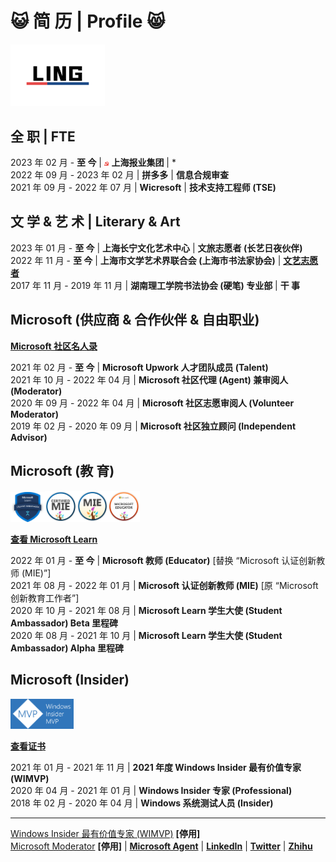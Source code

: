 # :smiley_cat: 简 历 | Profile :smile_cat:

<img src="https://github.com/Lingggao/Lingggao/blob/master/LINGLOGO.png?raw=true" width = "30%" />

## 全 职 | FTE

2023 年 02 月 - **至 今** | <img src="https://github.com/Lingggao/Lingggao/blob/master/CCP.png?raw=true" width = "1.5%" /> **上海报业集团** | \*  
2022 年 09 月 - 2023 年 02 月 | **拼多多** | **信息合规审查**  
2021 年 09 月 - 2022 年 07 月 | **Wicresoft** | **技术支持工程师 (TSE)**

## 文 学 & 艺 术 | Literary & Art

2023 年 01 月 - **至 今** | **上海长宁文化艺术中心** | **文旅志愿者 (长艺日夜伙伴)**  
2022 年 11 月 - **至 今** | **上海市文学艺术界联合会 (上海市书法家协会)** | [**文艺志愿者**](http://www.wyzyz.org/)  
2017 年 11 月 - 2019 年 11 月 | **湖南理工学院书法协会 (硬笔) 专业部** | **干 事**

## Microsoft (供应商 & 合作伙伴 & 自由职业)

[**Microsoft 社区名人录**](https://answers.microsoft.com/zh-hans/page/faq#faqWhosWho)

2021 年 02 月 - **至 今** | **Microsoft Upwork 人才团队成员 (Talent)**  
2021 年 10 月 - 2022 年 04 月 | **Microsoft 社区代理 (Agent) 兼审阅人 (Moderator)**  
2020 年 09 月 - 2022 年 04 月 | **Microsoft 社区志愿审阅人 (Volunteer Moderator)**  
2019 年 02 月 - 2020 年 09 月 | **Microsoft 社区独立顾问 (Independent Advisor)**

## Microsoft (教 育)

<img src="https://github.com/Lingggao/Lingggao/blob/master/MLSA.png?raw=true" width = "11%" /><img src="https://raw.githubusercontent.com/Lingggao/Lingggao/48444a2552a9acba98ccdd8c9a38a281886a607f/MIE_0.svg" width = "10%" /><img src="https://raw.githubusercontent.com/Lingggao/Lingggao/48444a2552a9acba98ccdd8c9a38a281886a607f/MIE_1.svg" width = "10%" /><img src="https://raw.githubusercontent.com/Lingggao/Lingggao/c22e1e280ae97f32cf2b9f9836635aae15d32054/ME_0.svg" width = "10%" />

[**查看 Microsoft Learn**](https://learn.microsoft.com/zh-cn/users/kaixiugao)

2022 年 01 月 - **至 今** | **Microsoft 教师 (Educator)** [替换 “Microsoft 认证创新教师 (MIE)”]  
2021 年 08 月 - 2022 年 01 月 | **Microsoft 认证创新教师 (MIE)** [原 “Microsoft 创新教育工作者”]  
2020 年 10 月 - 2021 年 08 月 | **Microsoft Learn 学生大使 (Student Ambassador) Beta 里程碑**  
2020 年 08 月 - 2021 年 10 月 | **Microsoft Learn 学生大使 (Student Ambassador) Alpha 里程碑**

## Microsoft (Insider)

<img src="https://github.com/Lingggao/Lingggao/blob/master/WIMVP.png?raw=true" width = "20%" />

[**查看证书**](https://raw.githubusercontent.com/Lingggao/Lingggao/74c732edcfbc0908365a75faa1469acad1be90fe/Ling%20Gao%20WIMVP%20Certificate.png)

2021 年 01 月 - 2021 年 11 月 | **2021 年度 Windows Insider 最有价值专家 (WIMVP)**  
2020 年 04 月 - 2021 年 01 月 | **Windows Insider 专家 (Professional)**  
2018 年 02 月 - 2020 年 04 月 | **Windows 系统测试人员 (Insider)**

----

[Windows Insider 最有价值专家 (WIMVP)](https://insider.windows.com/en-us/mvps/ling-gao) **[停用]**  
[Microsoft Moderator](https://answers.microsoft.com/zh-hans/profile/c4a52f5b-dc12-47e5-a37c-53ae020cb7c2) **[停用]** | [**Microsoft Agent**](https://answers.microsoft.com/zh-hans/profile/855ff3d3-0539-4769-9b06-6c0224653a32) | [**LinkedIn**](https://linkedin.com/in/lingggao) | [**Twitter**](https://twitter.com/CNGaoLing) | [**Zhihu**](https://www.zhihu.com/people/linggao)
